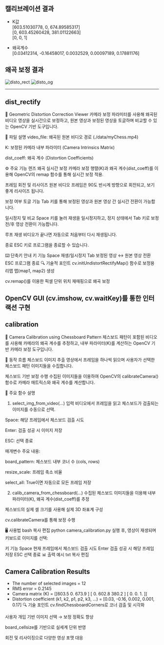 ## 캘리브레이션 결과
- K값 <br>
[603.51030778, 0, 674.89585317] <br>
[0, 603.45260428, 381.01122663] <br>
[0, 0, 1]

- 왜곡계수 <br>
[0.03412314, -0.16458017, 0.0032529, 0.00097189, 0.17881176]

## 왜곡 보정 결과
![disto_rect](https://github.com/user-attachments/assets/16277d7b-00a3-4f9c-9954-8e23bef170c9)
![disto_og](https://github.com/user-attachments/assets/3a290090-8938-483a-991f-5c23f9c2f198)

---
## dist_rectify
🎥 Geometric Distortion Correction Viewer
카메라 보정 파라미터를 사용해 왜곡된 비디오 영상을 실시간으로 보정하고, 원본 영상과 보정된 영상을 토글하며 비교할 수 있는 OpenCV 기반 도구입니다.

📂 파일 설명
video_file: 왜곡된 원본 비디오 경로 (./data/myChess.mp4)

K: 보정된 카메라 내부 파라미터 (Camera Intrinsics Matrix)

dist_coeff: 왜곡 계수 (Distortion Coefficients)

⚙️ 주요 기능
렌즈 왜곡 실시간 보정
카메라 보정 행렬(K)과 왜곡 계수(dist_coeff)를 이용해 OpenCV의 remap 함수를 통해 실시간 보정 적용.

프레임 회전 및 리사이즈
원본 비디오 프레임은 90도 반시계 방향으로 회전되고, 보기 좋게 리사이즈 됩니다.

보정 여부 토글 기능
Tab 키를 통해 보정된 영상과 원본 영상 간 실시간 전환이 가능합니다.

일시정지 및 비교
Space 키를 눌러 재생을 일시정지하고, 정지 상태에서 Tab 키로 보정 전/후 영상 전환이 가능합니다.

루프 재생
비디오가 끝나면 자동으로 처음부터 다시 재생됩니다.

종료
ESC 키로 프로그램을 종료할 수 있습니다.

⌨️ 단축키 안내
키	기능
Space	재생/일시정지
Tab	보정된 영상 ↔ 원본 영상 전환
ESC	프로그램 종료
🔍 기술적 포인트
cv.initUndistortRectifyMap() 함수로 보정용 리맵 맵(map1, map2) 생성

cv.remap()를 이용한 픽셀 단위 위치 재매핑으로 왜곡 보정

OpenCV GUI (cv.imshow, cv.waitKey)를 통한 인터랙션 구현
--- 
## calibration
🎯 Camera Calibration using Chessboard Pattern
체스보드 패턴이 포함된 비디오를 사용해 카메라의 왜곡 계수를 추정하고, 내부 파라미터(K)를 계산하는 OpenCV 기반 카메라 보정 도구입니다.

🧭 동작 흐름
체스보드 이미지 추출
영상에서 프레임을 하나씩 읽으며 사용자가 선택한 체스보드 패턴 이미지들을 수집합니다.

체스보드 기반 보정 수행
수집된 이미지들을 이용하여 OpenCV의 calibrateCamera() 함수로 카메라 매트릭스와 왜곡 계수를 계산합니다.

🧩 주요 함수 설명
1. select_img_from_video(...)
입력 비디오에서 프레임을 읽고 체스보드가 검출되는 이미지를 수동으로 선택.

Space: 해당 프레임에서 체스보드 검출 시도

Enter: 검출 성공 시 이미지 저장

ESC: 선택 종료

매개변수 주요 내용:

board_pattern: 체스보드 내부 코너 수 (cols, rows)

resize_scale: 프레임 축소 비율

select_all: True이면 자동으로 모든 프레임 저장

2. calib_camera_from_chessboard(...)
수집된 체스보드 이미지들을 이용해 내부 파라미터(K), 왜곡 계수(dist_coeff)를 추정

체스보드의 실제 셀 크기를 사용해 실제 3D 좌표계 구성

cv.calibrateCamera를 통해 보정 수행

🖥️ 사용법
bash
복사
편집
python camera_calibration.py
실행 후, 영상이 재생되며 키보드로 이미지를 선택:

키	기능
Space	현재 프레임에서 체스보드 검출 시도
Enter	검출 성공 시 해당 프레임 저장
ESC	선택 종료
📊 출력 예시
txt
복사
편집
## Camera Calibration Results
* The number of selected images = 12
* RMS error = 0.2145
* Camera matrix (K) = 
[[603.5     0.     673.9 ]
 [  0.     602.8   380.2 ]
 [  0.       0.       1. ]]
* Distortion coefficient (k1, k2, p1, p2, k3, ...) = [0.03, -0.16, 0.002, 0.001, 0.17]
🔍 기술 포인트
cv.findChessboardCorners로 코너 검출 및 시각화

사용자 개입 기반 이미지 선택 → 보정 정확도 향상

board_cellsize를 기반으로 실세계 단위 반영

회전 및 리사이징으로 다양한 영상 포맷 대응
